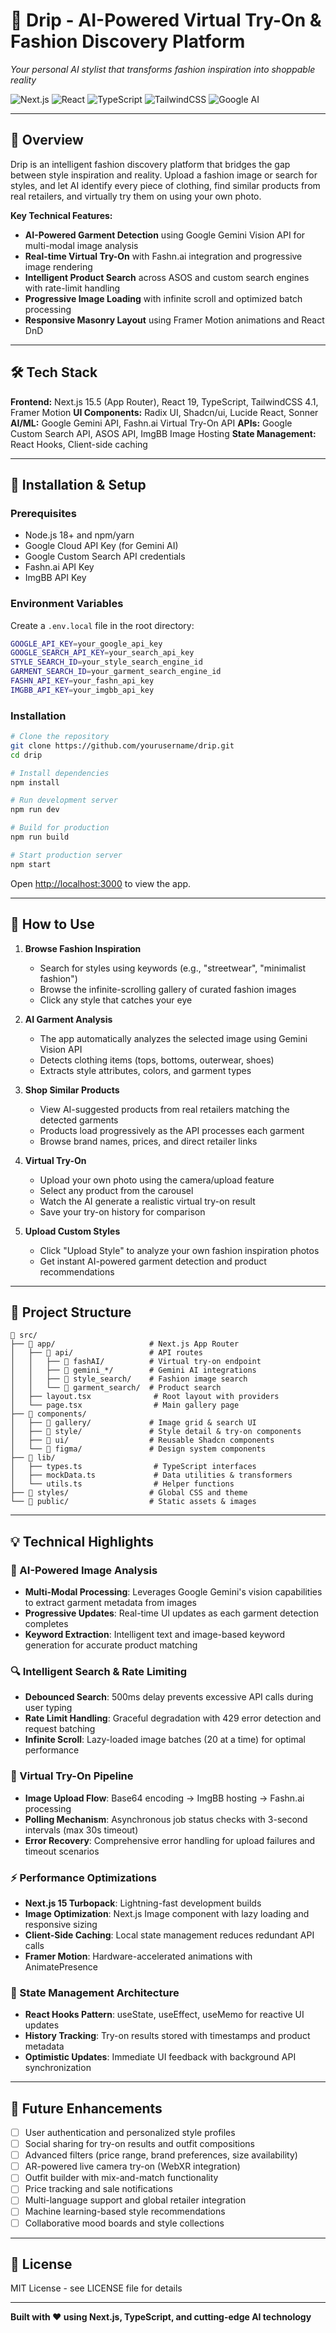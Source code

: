 # 👗 Drip - AI-Powered Virtual Try-On & Fashion Discovery Platform

*Your personal AI stylist that transforms fashion inspiration into shoppable reality*

![Next.js](https://img.shields.io/badge/Next.js-15.5-black?style=for-the-badge&logo=next.js)
![React](https://img.shields.io/badge/React-19.1-61DAFB?style=for-the-badge&logo=react)
![TypeScript](https://img.shields.io/badge/TypeScript-5.7-3178C6?style=for-the-badge&logo=typescript)
![TailwindCSS](https://img.shields.io/badge/Tailwind-4.1-38B2AC?style=for-the-badge&logo=tailwind-css)
![Google AI](https://img.shields.io/badge/Google_AI-Gemini-4285F4?style=for-the-badge&logo=google)

---

## 🌟 Overview

Drip is an intelligent fashion discovery platform that bridges the gap between style inspiration and reality. Upload a fashion image or search for styles, and let AI identify every piece of clothing, find similar products from real retailers, and virtually try them on using your own photo.

**Key Technical Features:**
- **AI-Powered Garment Detection** using Google Gemini Vision API for multi-modal image analysis
- **Real-time Virtual Try-On** with Fashn.ai integration and progressive image rendering
- **Intelligent Product Search** across ASOS and custom search engines with rate-limit handling
- **Progressive Image Loading** with infinite scroll and optimized batch processing
- **Responsive Masonry Layout** using Framer Motion animations and React DnD

---

## 🛠️ Tech Stack

**Frontend:** Next.js 15.5 (App Router), React 19, TypeScript, TailwindCSS 4.1, Framer Motion
**UI Components:** Radix UI, Shadcn/ui, Lucide React, Sonner
**AI/ML:** Google Gemini API, Fashn.ai Virtual Try-On API
**APIs:** Google Custom Search API, ASOS API, ImgBB Image Hosting
**State Management:** React Hooks, Client-side caching

---

## 🚀 Installation & Setup

### Prerequisites
- Node.js 18+ and npm/yarn
- Google Cloud API Key (for Gemini AI)
- Google Custom Search API credentials
- Fashn.ai API Key
- ImgBB API Key

### Environment Variables
Create a `.env.local` file in the root directory:

```bash
GOOGLE_API_KEY=your_google_api_key
GOOGLE_SEARCH_API_KEY=your_search_api_key
STYLE_SEARCH_ID=your_style_search_engine_id
GARMENT_SEARCH_ID=your_garment_search_engine_id
FASHN_API_KEY=your_fashn_api_key
IMGBB_API_KEY=your_imgbb_api_key
```

### Installation

```bash
# Clone the repository
git clone https://github.com/yourusername/drip.git
cd drip

# Install dependencies
npm install

# Run development server
npm run dev

# Build for production
npm run build

# Start production server
npm start
```

Open [http://localhost:3000](http://localhost:3000) to view the app.

---

## 📱 How to Use

1. **Browse Fashion Inspiration**
   - Search for styles using keywords (e.g., "streetwear", "minimalist fashion")
   - Browse the infinite-scrolling gallery of curated fashion images
   - Click any style that catches your eye

2. **AI Garment Analysis**
   - The app automatically analyzes the selected image using Gemini Vision API
   - Detects clothing items (tops, bottoms, outerwear, shoes)
   - Extracts style attributes, colors, and garment types

3. **Shop Similar Products**
   - View AI-suggested products from real retailers matching the detected garments
   - Products load progressively as the API processes each garment
   - Browse brand names, prices, and direct retailer links

4. **Virtual Try-On**
   - Upload your own photo using the camera/upload feature
   - Select any product from the carousel
   - Watch the AI generate a realistic virtual try-on result
   - Save your try-on history for comparison

5. **Upload Custom Styles**
   - Click "Upload Style" to analyze your own fashion inspiration photos
   - Get instant AI-powered garment detection and product recommendations

---

## 📂 Project Structure

```
📁 src/
├── 📁 app/                     # Next.js App Router
│   ├── 📁 api/                 # API routes
│   │   ├── 📁 fashAI/          # Virtual try-on endpoint
│   │   ├── 📁 gemini_*/        # Gemini AI integrations
│   │   ├── 📁 style_search/    # Fashion image search
│   │   └── 📁 garment_search/  # Product search
│   ├── layout.tsx              # Root layout with providers
│   └── page.tsx                # Main gallery page
├── 📁 components/
│   ├── 📁 gallery/             # Image grid & search UI
│   ├── 📁 style/               # Style detail & try-on components
│   ├── 📁 ui/                  # Reusable Shadcn components
│   └── 📁 figma/               # Design system components
├── 📁 lib/
│   ├── types.ts                # TypeScript interfaces
│   ├── mockData.ts             # Data utilities & transformers
│   └── utils.ts                # Helper functions
├── 📁 styles/                  # Global CSS and theme
└── 📁 public/                  # Static assets & images
```

---

## 💡 Technical Highlights

### 🤖 AI-Powered Image Analysis
- **Multi-Modal Processing**: Leverages Google Gemini's vision capabilities to extract garment metadata from images
- **Progressive Updates**: Real-time UI updates as each garment detection completes
- **Keyword Extraction**: Intelligent text and image-based keyword generation for accurate product matching

### 🔍 Intelligent Search & Rate Limiting
- **Debounced Search**: 500ms delay prevents excessive API calls during user typing
- **Rate Limit Handling**: Graceful degradation with 429 error detection and request batching
- **Infinite Scroll**: Lazy-loaded image batches (20 at a time) for optimal performance

### 🎨 Virtual Try-On Pipeline
- **Image Upload Flow**: Base64 encoding → ImgBB hosting → Fashn.ai processing
- **Polling Mechanism**: Asynchronous job status checks with 3-second intervals (max 30s timeout)
- **Error Recovery**: Comprehensive error handling for upload failures and timeout scenarios

### ⚡ Performance Optimizations
- **Next.js 15 Turbopack**: Lightning-fast development builds
- **Image Optimization**: Next.js Image component with lazy loading and responsive sizing
- **Client-Side Caching**: Local state management reduces redundant API calls
- **Framer Motion**: Hardware-accelerated animations with AnimatePresence

### 🎯 State Management Architecture
- **React Hooks Pattern**: useState, useEffect, useMemo for reactive UI updates
- **History Tracking**: Try-on results stored with timestamps and product metadata
- **Optimistic Updates**: Immediate UI feedback with background API synchronization

---

## 🔮 Future Enhancements

- [ ] User authentication and personalized style profiles
- [ ] Social sharing for try-on results and outfit compositions
- [ ] Advanced filters (price range, brand preferences, size availability)
- [ ] AR-powered live camera try-on (WebXR integration)
- [ ] Outfit builder with mix-and-match functionality
- [ ] Price tracking and sale notifications
- [ ] Multi-language support and global retailer integration
- [ ] Machine learning-based style recommendations
- [ ] Collaborative mood boards and style collections

---

## 📄 License

MIT License - see LICENSE file for details

---

**Built with ❤️ using Next.js, TypeScript, and cutting-edge AI technology**
